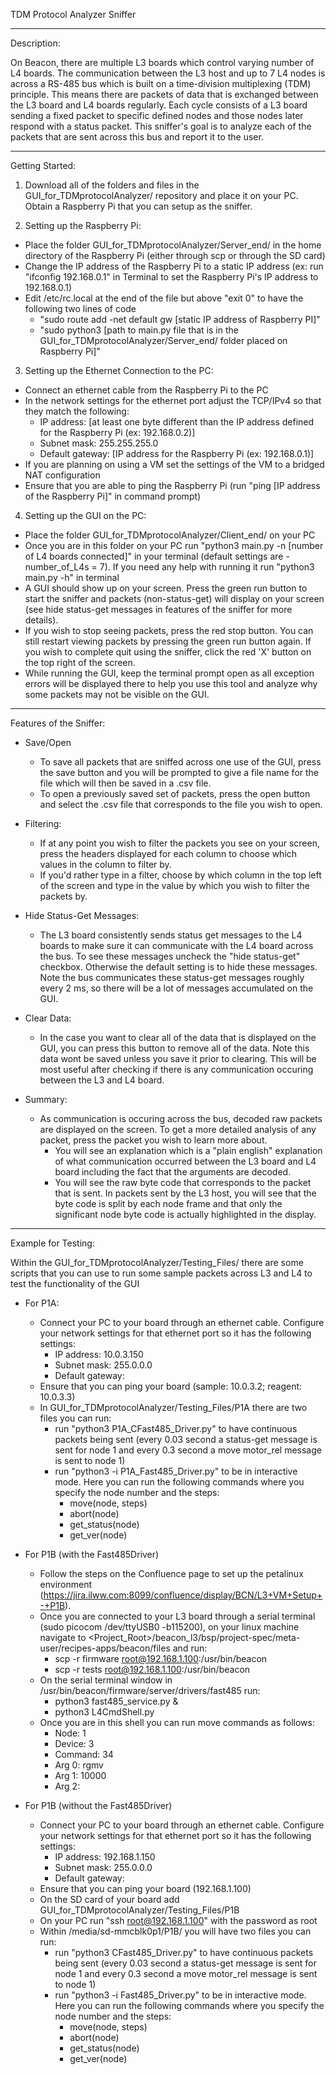 TDM Protocol Analyzer Sniffer

*************************************************************************************************************************************************************************************************************************************

Description: 

On Beacon, there are multiple L3 boards which control varying number of L4 boards. The communication between the L3 host and up to 7 L4 nodes is across a RS-485 bus which is built on a time-division multiplexing (TDM) principle. This means there are packets of data that is exchanged between the L3 board and L4 boards regularly. Each cycle consists of a L3 board sending a fixed packet to specific defined nodes and those nodes later respond with a status packet. This sniffer's goal is to analyze each of the packets that are sent across this bus and report it to the user. 

*************************************************************************************************************************************************************************************************************************************

Getting Started: 

1. Download all of the folders and files in the GUI_for_TDMprotocolAnalyzer/ repository and place it on your PC. Obtain a Raspberry Pi that you can setup as the sniffer. 

2. Setting up the Raspberry Pi:
- Place the folder GUI_for_TDMprotocolAnalyzer/Server_end/ in the home directory of the Raspberry Pi (either through scp or through the SD card)
- Change the IP address of the Raspberry Pi to a static IP address (ex: run "ifconfig 192.168.0.1" in Terminal to set the Raspberry Pi's IP address to 192.168.0.1)
- Edit /etc/rc.local at the end of the file but above "exit 0" to have the following two lines of code
    - "sudo route add -net default gw [static IP address of Raspberry PI]"
    - "sudo python3 [path to main.py file that is in the GUI_for_TDMprotocolAnalyzer/Server_end/ folder placed on Raspberry Pi]"

3. Setting up the Ethernet Connection to the PC:
- Connect an ethernet cable from the Raspberry Pi to the PC
- In the network settings for the ethernet port adjust the TCP/IPv4 so that they match the following:
    - IP address: [at least one byte different than the IP address defined for the Raspberry Pi (ex: 192.168.0.2)]
    - Subnet mask: 255.255.255.0
    - Default gateway: [IP address for the Raspberry Pi (ex: 192.168.0.1)]
- If you are planning on using a VM set the settings of the VM to a bridged NAT configuration
- Ensure that you are able to ping the Raspberry Pi (run "ping [IP address of the Raspberry Pi]" in command prompt)

4. Setting up the GUI on the PC:
- Place the folder GUI_for_TDMprotocolAnalyzer/Client_end/ on your PC
- Once you are in this folder on your PC run "python3 main.py -n [number of L4 boards connected]" in your terminal (default settings are -number_of_L4s = 7). If you need any help with running it run "python3 main.py -h" in terminal
- A GUI should show up on your screen. Press the green run button to start the sniffer and packets (non-status-get) will display on your screen (see hide status-get messages in features of the sniffer for more details). 
- If you wish to stop seeing packets, press the red stop button. You can still restart viewing packets by pressing the green run button again. If you wish to complete quit using the sniffer, click the red 'X' button on the top right of the screen. 
- While running the GUI, keep the terminal prompt open as all exception errors will be displayed there to help you use this tool and analyze why some packets may not be visible on the GUI.

*************************************************************************************************************************************************************************************************************************************

Features of the Sniffer:

- Save/Open
    - To save all packets that are sniffed across one use of the GUI, press the save button and you will be prompted to give a file name for the file which will then be saved in a .csv file. 
    - To open a previously saved set of packets, press the open button and select the .csv file that corresponds to the file you wish to open. 

- Filtering: 
    - If at any point you wish to filter the packets you see on your screen, press the headers displayed for each column to choose which values in the column to filter by. 
    - If you'd rather type in a filter, choose by which column in the top left of the screen and type in the value by which you wish to filter the packets by. 

- Hide Status-Get Messages:
    - The L3 board consistently sends status get messages to the L4 boards to make sure it can communicate with the L4 board across the bus. To see these messages uncheck the "hide status-get" checkbox. Otherwise the default setting is to hide these messages. Note the bus communicates these status-get messages roughly every 2 ms, so there will be a lot of messages accumulated on the GUI.

- Clear Data:
    - In the case you want to clear all of the data that is displayed on the GUI, you can press this button to remove all of the data. Note this data wont be saved unless you save it prior to clearing. This will be most useful after checking if there is any communication occuring between the L3 and L4 board. 

- Summary:
    - As communication is occuring across the bus, decoded raw packets are displayed on the screen. To get a more detailed analysis of any packet, press the packet you wish to learn more about. 
        - You will see an explanation which is a "plain english" explanation of what communication occurred between the L3 board and L4 board including the fact that the arguments are decoded.
        - You will see the raw byte code that corresponds to the packet that is sent. In packets sent by the L3 host, you will see that the byte code is split by each node frame and that only the significant node byte code is actually highlighted in the display. 

*************************************************************************************************************************************************************************************************************************************

Example for Testing: 

Within the GUI_for_TDMprotocolAnalyzer/Testing_Files/ there are some scripts that you can use to run some sample packets across L3 and L4 to test the functionality of the GUI
- For P1A:
    - Connect your PC to your board through an ethernet cable. Configure your network settings for that ethernet port so it has the following settings:
        - IP address: 10.0.3.150
        - Subnet mask: 255.0.0.0
        - Default gateway: 
    - Ensure that you can ping your board (sample: 10.0.3.2; reagent: 10.0.3.3)
    - In GUI_for_TDMprotocolAnalyzer/Testing_Files/P1A there are two files you can run:
        - run "python3 P1A_CFast485_Driver.py" to have continuous packets being sent (every 0.03 second a status-get message is sent for node 1 and every 0.3 second a move motor_rel message is sent to node 1)
        - run "python3 -i P1A_Fast485_Driver.py" to be in interactive mode. Here you can run the following commands where you specify the node number and the steps:
            - move(node, steps)
            - abort(node)
            - get_status(node)
            - get_ver(node)

- For P1B (with the Fast485Driver)
    - Follow the steps on the Confluence page to set up the petalinux environment (https://jira.ilww.com:8099/confluence/display/BCN/L3+VM+Setup+-+P1B). 
    - Once you are connected to your L3 board through a serial terminal (sudo picocom /dev/ttyUSB0 -b115200), on your linux machine navigate to <Project_Root>/beacon_l3/bsp/project-spec/meta-user/recipes-apps/beacon/files and run:
        - scp -r firmware root@192.168.1.100:/usr/bin/beacon
        - scp -r tests root@192.168.1.100:/usr/bin/beacon
    - On the serial terminal window in /usr/bin/beacon/firmware/server/drivers/fast485 run:
        - python3 fast485_service.py &
        - python3 L4CmdShell.py
    - Once you are in this shell you can run move commands as follows:
        - Node: 1
        - Device: 3
        - Command: 34
        - Arg 0: rgmv
        - Arg 1: 10000
        - Arg 2: 

- For P1B (without the Fast485Driver)
    - Connect your PC to your board through an ethernet cable. Configure your network settings for that ethernet port so it has the following settings:
        - IP address: 192.168.1.150
        - Subnet mask: 255.0.0.0
        - Default gateway: 
    - Ensure that you can ping your board (192.168.1.100)
    - On the SD card of your board add GUI_for_TDMprotocolAnalyzer/Testing_Files/P1B
    - On your PC run "ssh root@192.168.1.100" with the password as root
    - Within /media/sd-mmcblk0p1/P1B/ you will have two files you can run:
        - run "python3 CFast485_Driver.py" to have continuous packets being sent (every 0.03 second a status-get message is sent for node 1 and every 0.3 second a move motor_rel message is sent to node 1)
        - run "python3 -i Fast485_Driver.py" to be in interactive mode. Here you can run the following commands where you specify the node number and the steps:
            - move(node, steps)
            - abort(node)
            - get_status(node)
            - get_ver(node)


